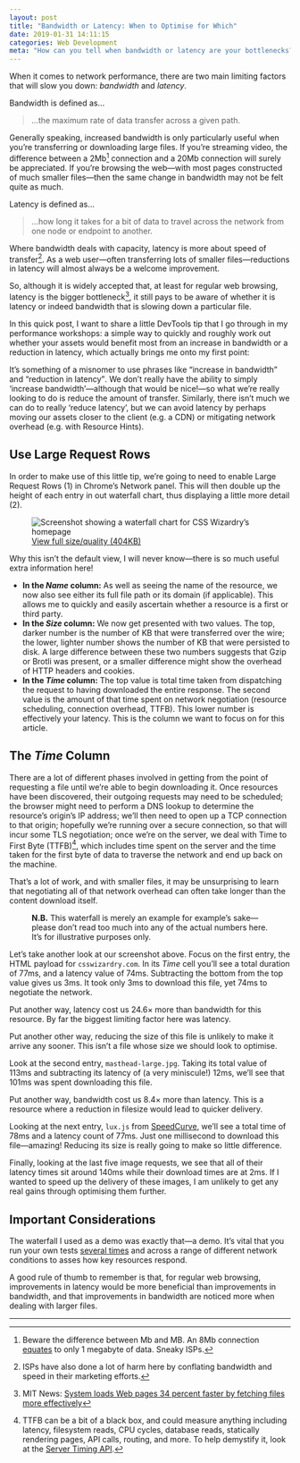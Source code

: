 ```yaml
---
layout: post
title: "Bandwidth or Latency: When to Optimise for Which"
date: 2019-01-31 14:11:15
categories: Web Development
meta: "How can you tell when bandwidth or latency are your bottlenecks?"
---
```


When it comes to network performance, there are two main limiting factors that
will slow you down: _bandwidth_ and _latency_.

Bandwidth is defined as…

> …the maximum rate of data transfer across a given path.

Generally speaking, increased bandwidth is only particularly useful when you’re
transferring or downloading large files. If you’re streaming video, the
difference between a 2Mb[^1] connection and a 20Mb connection will surely be
appreciated. If you’re browsing the web—with most pages constructed of much
smaller files—then the same change in bandwidth may not be felt quite as much.

Latency is defined as…

> …how long it takes for a bit of data to travel across the network from one
> node or endpoint to another.

Where bandwidth deals with capacity, latency is more about speed of
transfer[^2]. As a web user—often transferring lots of smaller
files—reductions in latency will almost always be a welcome improvement.

So, although it is widely accepted that, at least for regular web browsing,
latency is the bigger bottleneck[^3], it still pays to be aware of whether it is
latency or indeed bandwidth that is slowing down a particular file.

In this quick post, I want to share a little DevTools tip that I go through in
my performance workshops: a simple way to quickly and roughly work out whether
your assets would benefit most from an increase in bandwidth or a reduction in
latency, which actually brings me onto my first point:

It’s something of a misnomer to use phrases like <q>increase in bandwidth</q>
and <q>reduction in latency</q>. We don’t really have the ability to simply
‘increase bandwidth’—although that would be nice!—so what we’re really looking
to do is reduce the amount of transfer. Similarly, there isn’t much we can do to
really ‘reduce latency’, but we can avoid latency by perhaps moving our assets
closer to the client (e.g. a CDN) or mitigating network overhead (e.g. with
Resource Hints).

## Use Large Request Rows

In order to make use of this little tip, we’re going to need to enable Large
Request Rows (1) in Chrome’s Network panel. This will then double up the height
of each entry in out waterfall chart, thus displaying a little more detail (2).

<figure>
  <img src="/wp-content/uploads/2019/01/waterfall-01.png" alt="Screenshot showing a waterfall chart for CSS Wizardry’s homepage" />
  <figcaption><a href="/wp-content/uploads/2019/01/waterfall-01-full.png">View full size/quality (404KB)</a></figcaption>
</figure>

Why this isn’t the default view, I will never know—there is so much useful extra
information here!

* **In the _Name_ column:** As well as seeing the name of the resource, we now
  also see either its full file path or its domain (if applicable). This allows
  me to quickly and easily ascertain whether a resource is a first or third
  party.
* **In the _Size_ column:** We now get presented with two values. The top,
  darker number is the number of KB that were transferred over the wire; the
  lower, lighter number shows the number of KB that were persisted to disk.
  A large difference between these two numbers suggests that Gzip or Brotli was
  present, or a smaller difference might show the overhead of HTTP headers and
  cookies.
* **In the _Time_ column:** The top value is total time taken from dispatching
  the request to having downloaded the entire response. The second value is the
  amount of that time spent on network negotiation (resource scheduling,
  connection overhead, TTFB). This lower number is effectively your latency.
  This is the column we want to focus on for this article.

## The _Time_ Column

There are a lot of different phases involved in getting from the point of
requesting a file until we’re able to begin downloading it. Once resources have
been discovered, their outgoing requests may need to be scheduled; the browser
might need to perform a DNS lookup to determine the resource’s origin’s IP
address; we’ll then need to open up a TCP connection to that origin; hopefully
we’re running over a secure connection, so that will incur some TLS negotiation;
once we’re on the server, we deal with Time to First Byte (TTFB)[^4], which
includes time spent on the server and the time taken for the first byte of data
to traverse the network and end up back on the machine.

That’s a lot of work, and with smaller files, it may be unsurprising to learn
that negotiating all of that network overhead can often take longer than
the content download itself.

<figure>
  <img src="/wp-content/uploads/2019/01/waterfall-01.png" alt="">
  <figcaption><strong>N.B.</strong> This waterfall is merely an example for
  example’s sake—please don’t read too much into any of the actual numbers here.
  It’s for illustrative purposes only.</figcaption>
</figure>

Let’s take another look at our screenshot above. Focus on the first entry, the
HTML payload for `csswizardry.com`. In its _Time_ cell you’ll see a total
duration of 77ms, and a latency value of 74ms. Subtracting the bottom from the
top value gives us 3ms. It took only 3ms to download this file, yet 74ms to
negotiate the network.

Put another way, latency cost us 24.6× more than bandwidth for this resource.
By far the biggest limiting factor here was latency.

Put another other way, reducing the size of this file is unlikely to make it
arrive any sooner. This isn’t a file whose size we should look to optimise.

Look at the second entry, `masthead-large.jpg`. Taking its total value of 113ms
and subtracting its latency of (a very miniscule!) 12ms, we’ll see that 101ms
was spent downloading this file.

Put another way, bandwidth cost us 8.4× more than latency. This is a resource
where a reduction in filesize would lead to quicker delivery.

Looking at the next entry, `lux.js` from [SpeedCurve](https://speedcurve.com/),
we’ll see a total time of 78ms and a latency count of 77ms. Just one millisecond
to download this file—amazing! Reducing its size is really going to make so
little difference.

Finally, looking at the last five image requests, we see that all of their
latency times sit around 140ms while their download times are at 2ms. If
I wanted to speed up the delivery of these images, I am unlikely to get any real
gains through optimising them further.

## Important Considerations

The waterfall I used as a demo was exactly that—a demo. It’s vital that you run
your own tests [several
times](https://csswizardry.com/2017/01/choosing-the-correct-average/) and across
a range of different network conditions to asses how key resources respond.

A good rule of thumb to remember is that, for regular web browsing, improvements
in latency would be more beneficial than improvements in bandwidth, and that
improvements in bandwidth are noticed more when dealing with larger files.

- - -

[^1]: Beware the difference between Mb and MB. An 8Mb connection [equates](https://www.google.com/search?q=8Mb+in+MB) to only 1 megabyte of data. Sneaky ISPs.
[^2]: ISPs have also done a lot of harm here by conflating bandwidth and speed in their marketing efforts.
[^3]: MIT News: [System loads Web pages 34 percent faster by fetching files more effectively](http://news.mit.edu/2016/system-loads-web%20pages-34-percent-faster-0309)
[^4]: TTFB can be a bit of a black box, and could measure anything including latency, filesystem reads, CPU cycles, database reads, statically rendering pages, API calls, routing, and more. To help demystify it, look at the [Server Timing API](https://w3c.github.io/server-timing/).
